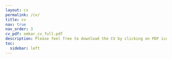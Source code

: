 ```yaml
---
layout: cv
permalink: /cv/
title: cv
nav: true
nav_order: 3
cv_pdf: omkar_cv_full.pdf
description: Please feel free to download the CV by clicking on PDF icon
toc:
  sidebar: left
---
```

